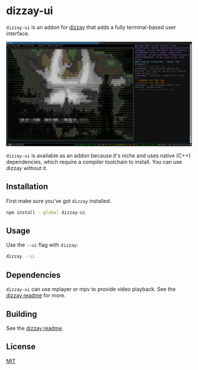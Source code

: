 # dizzay-ui

`dizzay-ui` is an addon for [dizzay](https://github.com/goto-bus-stop/dizzay) that adds a fully terminal-based user interface.

![screenshot](../screens/dizzay-ui.png)

`dizzay-ui` is available as an addon because it's niche and uses native (C++) dependencies, which require a compiler toolchain to install.
You can use dizzay without it.

## Installation

First make sure you've got `dizzay` installed.

```bash
npm install --global dizzay-ui
```

## Usage

Use the `--ui` flag with `dizzay`:

```bash
dizzay --ui
```

## Dependencies

`dizzay-ui` can use mplayer or mpv to provide video playback.
See the [dizzay readme](../README.md#dependencies) for more.

## Building

See the [dizzay readme](../README.md#building).

## License

[MIT](../LICENSE)

